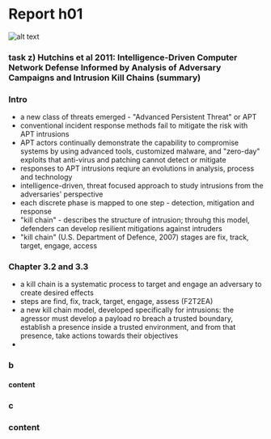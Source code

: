 # Report h01

![alt text](http://url/to/img.png) 

### task z) Hutchins et al 2011: Intelligence-Driven Computer Network Defense Informed by Analysis of Adversary Campaigns and Intrusion Kill Chains (summary)

### Intro

+ a new class of threats emerged - "Advanced Persistent Threat" or APT 
+ conventional incident response methods fail to mitigate the risk with APT intrusions
+ APT actors continually demonstrate the capability to compromise systems by using advanced tools, customized malware, and "zero-day" exploits that anti-virus and patching cannot detect or mitigate
+ responses to APT intrusions reqiure an evolutions in analysis, process and technology
+ intelligence-driven, threat focused approach to study intrusions from the adversaries' perspective
+ each discrete phase is mapped to one step - detection, mitigation and response
+ "kill chain" - describes the structure of intrusion; throuhg this model, defenders can develop resilient mitigations against intruders 
+ "kill chain" (U.S. Department of Defence, 2007) stages are fix, track, target, engage, access

### Chapter 3.2 and 3.3 

+ a kill chain is a systematic process to target and engage an adversary to create desired effects
+ steps are find, fix, track, target, engage, assess (F2T2EA)
+ a new kill chain model, developed specifically for intrusions: the agressor must develop a payload ro breach a trusted boundary, establish a presence inside a trusted environment, and from that presence, take actions towards their objectives
+ 

### b

#### content

### c

### content
